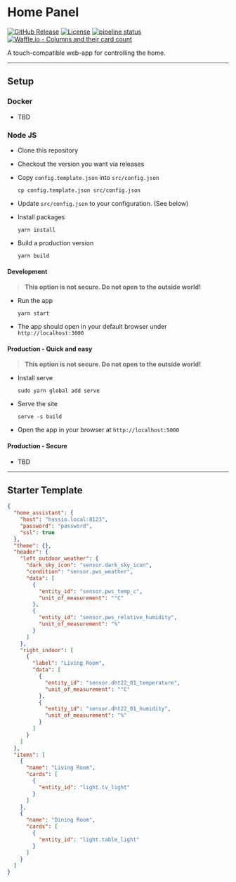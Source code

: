 # Home Panel

[![GitHub Release](https://img.shields.io/github/release/timmo001/home-panel.svg)](https://github.com/timmo001/home-panel/releases)
[![License](https://img.shields.io/github/license/timmo001/home-panel.svg)](LICENSE.md)
[![pipeline status](https://gitlab.com/timmo/home-panel/badges/master/pipeline.svg)](https://gitlab.com/timmo/home-panel/commits/master)
[![Waffle.io - Columns and their card count](https://badge.waffle.io/timmo001/home-panel.svg?columns=To%20Do,On%20Hold,In%20Progress,Done)](https://waffle.io/timmo001/home-panel)

A touch-compatible web-app for controlling the home.

---

## Setup

### Docker

- TBD

### Node JS

- Clone this repository
- Checkout the version you want via releases
- Copy `config.template.json` into `src/config.json`

  ```cp config.template.json src/config.json```

- Update `src/config.json` to your configuration. (See below)

- Install packages

  ```yarn install```

- Build a production version

  ```yarn build```

#### Development

> **This option is not secure. Do not open to the outside world!**

- Run the app
  
  ```yarn start```

- The app should open in your default browser under `http://localhost:3000`

#### Production - Quick and easy

> **This option is not secure. Do not open to the outside world!**

- Install serve

  ```sudo yarn global add serve```

- Serve the site

  ```serve -s build```

- Open the app in your browser at `http://localhost:5000`

#### Production - Secure

- TBD

---

## Starter Template

```json
{
  "home_assistant": {
    "host": "hassio.local:8123",
    "password": "password",
    "ssl": true
  },
  "theme": {},
  "header": {
    "left_outdoor_weather": {
      "dark_sky_icon": "sensor.dark_sky_icon",
      "condition": "sensor.pws_weather",
      "data": [
        {
          "entity_id": "sensor.pws_temp_c",
          "unit_of_measurement": "°C"
        },
        {
          "entity_id": "sensor.pws_relative_humidity",
          "unit_of_measurement": "%"
        }
      ]
    },
    "right_indoor": [
      {
        "label": "Living Room",
        "data": [
          {
            "entity_id": "sensor.dht22_01_temperature",
            "unit_of_measurement": "°C"
          },
          {
            "entity_id": "sensor.dht22_01_humidity",
            "unit_of_measurement": "%"
          }
        ]
      }
    ]
  },
  "items": [
    {
      "name": "Living Room",
      "cards": [
        {
          "entity_id": "light.tv_light"
        }
      ]
    },
    {
      "name": "Dining Room",
      "cards": [
        {
          "entity_id": "light.table_light"
        }
      ]
    }
  ]
}
```
